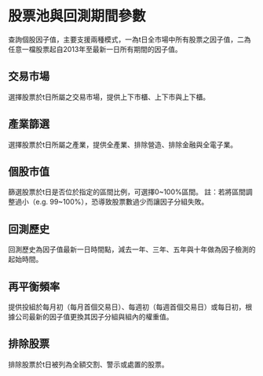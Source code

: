 # 股票池與回測期間參數
查詢個股因子值，主要支援兩種模式，一為t日全市場中所有股票之因子值，二為任意一檔股票起自2013年至最新一日所有期間的因子值。

<!-- :::{contents}
:local:
:depth: 2
::: -->

## 交易市場

選擇股票於t日所屬之交易市場，提供上下市櫃、上下市與上下櫃。

## 產業篩選

選擇股票於t日所屬之產業，提供全產業、排除營造、排除金融與全電子業。

## 個股市值

篩選股票於t日是否位於指定的區間比例，可選擇0~100%區間。
註：若將區間調整過小（e.g. 99~100%），恐導致股票數過少而讓因子分組失敗。

## 回測歷史

回測歷史為因子值最新一日時間點，減去一年、三年、五年與十年做為因子檢測的起始時間。

## 再平衡頻率
提供投組於每月初（每月首個交易日）、每週初（每週首個交易日）或每日初，根據公司最新的因子值更換其因子分組與組內的權重值。

## 排除股票

排除股票於t日被列為全額交割、警示或處置的股票。
